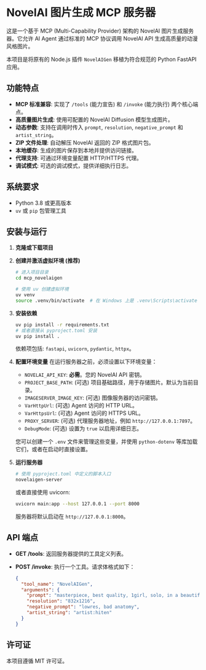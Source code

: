 # NovelAI 图片生成 MCP 服务器

这是一个基于 MCP (Multi-Capability Provider) 架构的 NovelAI 图片生成服务器。它允许 AI Agent 通过标准的 MCP 协议调用 NovelAI API 生成高质量的动漫风格图片。

本项目是将原有的 Node.js 插件 `NovelAIGen` 移植为符合规范的 Python FastAPI 应用。

## 功能特点

- **MCP 标准兼容**: 实现了 `/tools` (能力宣告) 和 `/invoke` (能力执行) 两个核心端点。
- **高质量图片生成**: 使用可配置的 NovelAI Diffusion 模型生成图片。
- **动态参数**: 支持在调用时传入 `prompt`, `resolution`, `negative_prompt` 和 `artist_string`。
- **ZIP 文件处理**: 自动解压 NovelAI 返回的 ZIP 格式图片包。
- **本地缓存**: 生成的图片保存到本地并提供访问链接。
- **代理支持**: 可通过环境变量配置 HTTP/HTTPS 代理。
- **调试模式**: 可选的调试模式，提供详细执行日志。

## 系统要求

- Python 3.8 或更高版本
- `uv` 或 `pip` 包管理工具

## 安装与运行

1.  **克隆或下载项目**

2.  **创建并激活虚拟环境 (推荐)**
    ```bash
    # 进入项目目录
    cd mcp_novelaigen

    # 使用 uv 创建虚拟环境
    uv venv
    source .venv/bin/activate  # 在 Windows 上是 .venv\Scripts\activate
    ```

3.  **安装依赖**
    ```bash
    uv pip install -r requirements.txt 
    # 或者直接从 pyproject.toml 安装
    uv pip install .
    ```
    依赖项包括: `fastapi`, `uvicorn`, `pydantic`, `httpx`。

4.  **配置环境变量**
    在运行服务器之前，必须设置以下环境变量：

    - `NOVELAI_API_KEY`: **必需**。您的 NovelAI API 密钥。
    - `PROJECT_BASE_PATH`: (可选) 项目基础路径，用于存储图片。默认为当前目录。
    - `IMAGESERVER_IMAGE_KEY`: (可选) 图像服务器的访问密钥。
    - `VarHttpUrl`: (可选) Agent 访问的 HTTP URL。
    - `VarHttpsUrl`: (可选) Agent 访问的 HTTPS URL。
    - `PROXY_SERVER`: (可选) 代理服务器地址，例如 `http://127.0.0.1:7897`。
    - `DebugMode`: (可选) 设置为 `true` 以启用详细日志。

    您可以创建一个 `.env` 文件来管理这些变量，并使用 `python-dotenv` 等库加载它们，或者在启动时直接设置。

5.  **运行服务器**
    ```bash
    # 使用 pyproject.toml 中定义的脚本入口
    novelaigen-server
    ```
    或者直接使用 uvicorn:
    ```bash
    uvicorn main:app --host 127.0.0.1 --port 8000
    ```
    服务器将默认启动在 `http://127.0.0.1:8000`。

## API 端点

- **GET /tools**:
  返回服务器提供的工具定义列表。

- **POST /invoke**:
  执行一个工具。请求体格式如下：
  ```json
  {
    "tool_name": "NovelAIGen",
    "arguments": {
      "prompt": "masterpiece, best quality, 1girl, solo, in a beautiful dress",
      "resolution": "832x1216",
      "negative_prompt": "lowres, bad anatomy",
      "artist_string": "artist:hiten"
    }
  }
  ```

## 许可证

本项目遵循 MIT 许可证。